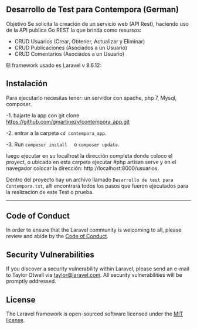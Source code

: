 


## Desarrollo de Test para Contempora (German)

Objetivo
 Se solicita la creación de un servicio web (API Rest), haciendo uso de la API
 publica Go REST la que brinda como resursos:
- CRUD Usuarios (Crear, Obtener, Actualizar y Eliminar)
- CRUD Publicaciones (Asociados a un Usuario)
- CRUD Comentarios (Asociados a un Usuario)

El framework usado es Laravel v 8.6.12: 

## Instalación

Para ejecutarlo necesitas tener: un servidor con apache, php 7, Mysql, composer.

-1. bajarte la app con git clone https://github.com/gmartinezv/contempora_app.git

-2. entrar a la carpeta `cd contempora_app`.

-3. Run `composer install  `  o `composer update`.

 luego ejecutar en su localhost la dirección completa donde coloco el proyect, o ubicado en esta carpeta ejecutar #php artisan serve y en el navegador colocar la dirección: http://localhost:8000/usuarios.
 

Dentro del proyecto hay un archivo llamado `Desarrollo de test para Contempora.txt`, alli encontrará todos los pasos que fueron ejecutados para la realizacion de este Test o prueba. 

_______________________

## Code of Conduct

In order to ensure that the Laravel community is welcoming to all, please review and abide by the [Code of Conduct](https://laravel.com/docs/contributions#code-of-conduct).

## Security Vulnerabilities

If you discover a security vulnerability within Laravel, please send an e-mail to Taylor Otwell via [taylor@laravel.com](mailto:taylor@laravel.com). All security vulnerabilities will be promptly addressed.

## License

The Laravel framework is open-sourced software licensed under the [MIT license](https://opensource.org/licenses/MIT).
